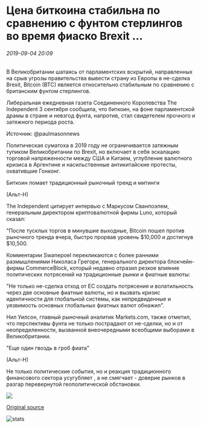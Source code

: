 # Цена биткоина стабильна по сравнению с фунтом стерлингов во время фиаско Brexit ...

###### 2019-09-04 20:09

В Великобритании шатаясь от парламентских вскрытий, направленных на срыв угрозы правительства вывести страну из Европы в не-сделка Brexit, Bitcoin (BTC) является относительно стабильным по сравнению с британским фунтом стерлингов.

Либеральная ежедневная газета Соединенного Королевства The Independent 3 сентября сообщила, что биткоин, на фоне парламентской драмы в стране и невзгод фунта, напротив, стал свидетелем прочного и затяжного периода роста.

Источник: @paulmasonnews

Политическая суматоха в 2019 году не ограничивается затяжным тупиком Великобритании по Brexit, но включает в себя эскалацию торговой напряженности между США и Китаем, углубление валютного кризиса в Аргентине и насильственные антикитайские протесты, охватившие Гонконг.

Биткоин ломает традиционный рыночный тренд и митинги

(Альт-Н)

The Independent цитирует интервью с Маркусом Сванпоэлем, генеральным директором криптовалютной фирмы Luno, который сказал:

"После тусклых торгов в минувшие выходные, Bitcoin пошел против рыночного тренда вчера, быстро прорвав уровень $10,000 и достигнув $10,500.

Комментарии Swanepoel перекликаются с более ранними размышлениями Николаса Грегори, генерального директора блокчейн-фирмы CommerceBlock, который недавно отразил резкое влияние политических потрясений на традиционные рынки и фиатные валюты:

"Не только не-сделка отход от ЕС создать потрясения и волатильность через две основные фиатные валюты, но и вызвать кризис идентичности для глобальной системы, как непредвиденные и уязвимость основных глобальных фиатных валют обнажил".

Нил Уилсон, главный рыночный аналитик Markets.com, также отметил, что перспективы фунта не только пострадают от не-сделки, но и от неопределенности, вызванной внеочередными всеобщими выборами в Великобритании.

"Еще один гвоздь в гроб фиата"

(Альт-Н)

Не только политические события, но и реакция традиционного финансового сектора усугубляет , а не смягчает - доверие рынков в разгар перевернутой геополитической обстановки.

![](https://s3.cointelegraph.com/storage/uploads/view/99a6d85c0b9d5db91d7e6e3e5dc85450.png)

[Original source](https://cointelegraph.com/news/bitcoin-price-stable-compared-to-pound-sterling-during-brexit-debacle)

![stats](https://c.statcounter.com/11760860/0/a89fa40b/1/ "stats")